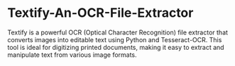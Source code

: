# Textify-An-OCR-File-Extractor
Textify is a powerful OCR (Optical Character Recognition) file extractor that converts images into editable text using Python and Tesseract-OCR. This tool is ideal for digitizing printed documents, making it easy to extract and manipulate text from various image formats.
